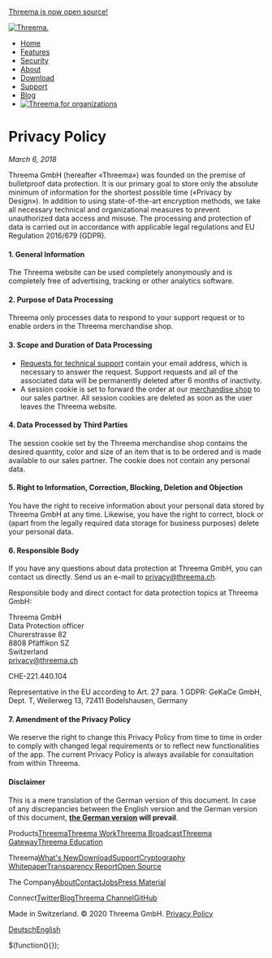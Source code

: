 [Threema is now open source!](https://threema.ch/en/blog/posts/open-source-discount)

[![Threema.](/images/logo.svg)](https://threema.ch/en)

*   [Home](https://threema.ch/en)
*   [Features](https://threema.ch/en/features)
*   [Security](https://threema.ch/en/security)
*   [About](https://threema.ch/en/about)
*   [Download](https://threema.ch/en/download)
*   [Support](https://threema.ch/en/support)
*   [Blog](https://threema.ch/en/blog)
*   [![](/images/work-white.svg "Threema for organizations")](https://work.threema.ch/en/home)

Privacy Policy
==============

_March 6, 2018_

Threema GmbH (hereafter «Threema») was founded on the premise of bulletproof data protection. It is our primary goal to store only the absolute minimum of information for the shortest possible time («Privacy by Design»). In addition to using state-of-the-art encryption methods, we take all necessary technical and organizational measures to prevent unauthorized data access and misuse. The processing and protection of data is carried out in accordance with applicable legal regulations and EU Regulation 2016/679 (GDPR).

#### 1\. General Information

The Threema website can be used completely anonymously and is completely free of advertising, tracking or other analytics software.

#### 2\. Purpose of Data Processing

Threema only processes data to respond to your support request or to enable orders in the Threema merchandise shop.

#### 3\. Scope and Duration of Data Processing

*   [Requests for technical support](https://threema.ch/en/support) contain your email address, which is necessary to answer the request. Support requests and all of the associated data will be permanently deleted after 6 months of inactivity.
*   A session cookie is set to forward the order at our [merchandise shop](https://threema.ch/en/merchandise) to our sales partner. All session cookies are deleted as soon as the user leaves the Threema website.

#### 4\. Data Processed by Third Parties

The session cookie set by the Threema merchandise shop contains the desired quantity, color and size of an item that is to be ordered and is made available to our sales partner. The cookie does not contain any personal data.

#### 5\. Right to Information, Correction, Blocking, Deletion and Objection

You have the right to receive information about your personal data stored by Threema GmbH at any time. Likewise, you have the right to correct, block or (apart from the legally required data storage for business purposes) delete your personal data.

#### 6\. Responsible Body

If you have any questions about data protection at Threema GmbH, you can contact us directly. Send us an e-mail to [privacy@threema.ch](mailto:privacy@threema.ch).

Responsible body and direct contact for data protection topics at Threema GmbH:

Threema GmbH  
Data Protection officer  
Churerstrasse 82  
8808 Pfäffikon SZ  
Switzerland  
[privacy@threema.ch](mailto:privacy@threema.ch)  
  
CHE-221.440.104  
  
Representative in the EU according to Art. 27 para. 1 GDPR: GeKaCe GmbH, Dept. T, Weilerweg 13, 72411 Bodelshausen, Germany

#### 7\. Amendment of the Privacy Policy

We reserve the right to change this Privacy Policy from time to time in order to comply with changed legal requirements or to reflect new functionalities of the app. The current Privacy Policy is always available for consultation from within Threema.

#### Disclaimer

This is a mere translation of the German version of this document. In case of any discrepancies between the English version and the German version of this document, **[the German version](https://threema.ch/de/privacy) will prevail**.

Products[Threema](https://threema.ch/en "Threema")[Threema Work](https://work.threema.ch/en "Threema Work")[Threema Broadcast](https://broadcast.threema.ch/en "Threema Broadcast")[Threema Gateway](https://gateway.threema.ch/en "Threema Gateway")[Threema Education](https://work.threema.ch/en/education "Threema Education")

Threema[What's New](https://threema.ch/en/whats-new "What's New")[Download](https://threema.ch/en/download "Download")[Support](https://threema.ch/en/support "Support")[Cryptography Whitepaper](https://threema.ch/press-files/2_documentation/cryptography_whitepaper.pdf "Cryptography Whitepaper")[Transparency Report](https://threema.ch/en/transparencyreport "Transparency Report")[Open Source](https://threema.ch/en/open-source "Open Source")

The Company[About](https://threema.ch/en/about "About")[Contact](https://threema.ch/en/contact "Contact")[Jobs](https://threema.ch/en/jobs "Jobs")[Press Material](https://threema.ch/en/press "Press Material")

Connect[Twitter](https://twitter.com/ThreemaApp "Twitter")[Blog](https://threema.ch/en/blog "Blog")[Threema Channel](https://threema.ch/en/faq/Threema_Channel "Threema Channel")[GitHub](https://github.com/threema-ch "GitHub")

Made in Switzerland. © 2020 Threema GmbH. [Privacy Policy](https://threema.ch/en/privacy)

[Deutsch](https://threema.ch/de/privacy)[English](https://threema.ch/en/privacy)

$(function(){});